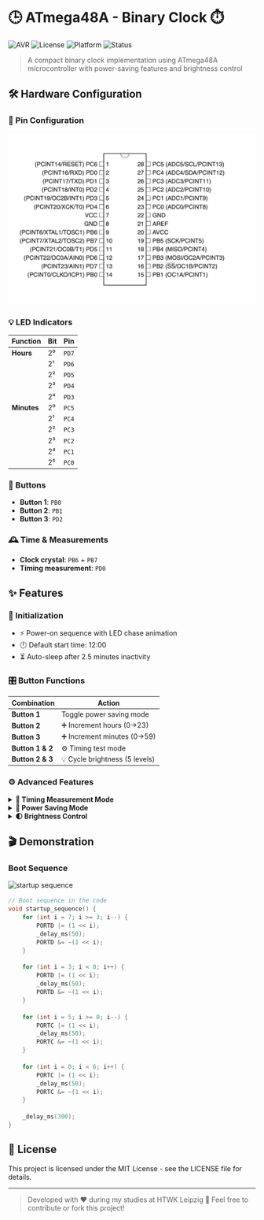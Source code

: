 # 🕒 ATmega48A - Binary Clock ⏱️

![AVR](https://img.shields.io/badge/AVR-ATmega48A-blue)
![License](https://img.shields.io/badge/License-MIT-green)
![Platform](https://img.shields.io/badge/Platform-Embedded-red)
![Status](https://img.shields.io/badge/Status-Completed-brightgreen)

> A compact binary clock implementation using ATmega48A microcontroller with power-saving features and brightness control

## 🛠️ Hardware Configuration

### 📍 Pin Configuration

![atmega48a layout](/artefacts/atmega48a_layout.png)


### 💡 LED Indicators
| Function  | Bit | Pin  |
|-----------|-----|------|
| **Hours** | 2⁰  | `PD7` |
|           | 2¹  | `PD6` |
|           | 2²  | `PD5` |
|           | 2³  | `PD4` |
|           | 2⁴  | `PD3` |
| **Minutes** | 2⁰ | `PC5` |
|            | 2¹ | `PC4` |
|            | 2² | `PC3` |
|            | 2³ | `PC2` |
|            | 2⁴ | `PC1` |
|            | 2⁵ | `PC0` |

### 🔘 Buttons
- **Button 1**: `PB0`
- **Button 2**: `PB1`
- **Button 3**: `PD2`

### 🕰️ Time & Measurements
-  **Clock crystal**: `PB6` + `PB7`
-  **Timing measurement**: `PD0`

## ✨ Features

### 🔌 Initialization
- ⚡ Power-on sequence with LED chase animation
- 🕛 Default start time: 12:00
- ⏳ Auto-sleep after 2.5 minutes inactivity

### 🎛️ Button Functions
| Combination | Action |
|-------------|--------|
| **Button 1** | Toggle power saving mode |
| **Button 2** | ➕ Increment hours (0→23) |
| **Button 3** | ➕ Increment minutes (0→59) |
| **Button 1 & 2** | ⚙️ Timing test mode |
| **Button 2 & 3** | 💡 Cycle brightness (5 levels) |

### ⚙️ Advanced Features
<details>
<summary><strong>🔧 Timing Measurement Mode</strong></summary>

- All LEDs light up for 2s on activation
- `PD0` toggles every second
- Buttons disabled during test
- Exit by pressing 1+2 again (3x LED blink)
</details>

<details>
<summary><strong>🔋 Power Saving Mode</strong></summary>

- All LEDs turned off
- MCU in power-save mode
- Wake via `PD0` interrupt or Button 1
- Full button functionality maintained
</details>

<details>
<summary><strong>🌓 Brightness Control</strong></summary>

- 5 adjustable brightness levels
- PWM-controlled LED intensity
- Settings persist through power cycles
- Cycle through levels with 2+3 button combo
</details>

## 🎬 Demonstration

### Boot Sequence
![startup sequence](/artefacts/startup_sequence.gif)

```c
// Boot sequence in the code
void startup_sequence() {
    for (int i = 7; i >= 3; i--) {
        PORTD |= (1 << i);
        _delay_ms(50);
        PORTD &= ~(1 << i);
    }

    for (int i = 3; i < 8; i++) {
        PORTD |= (1 << i);
        _delay_ms(50);
        PORTD &= ~(1 << i);
    }

    for (int i = 5; i >= 0; i--) {
        PORTC |= (1 << i);
        _delay_ms(50);
        PORTC &= ~(1 << i);
    }

    for (int i = 0; i < 6; i++) {
        PORTC |= (1 << i);
        _delay_ms(50);
        PORTC &= ~(1 << i);
    }

    _delay_ms(300);
}
```

## 📜 License

This project is licensed under the MIT License - see the LICENSE file for details.

---

> Developed with ❤️ during my studies at HTWK Leipzig
> 🚀 Feel free to contribute or fork this project!
